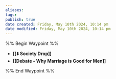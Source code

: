 ```yaml
---
aliases: 
tags: 
publish: true
date created: Friday, May 10th 2024, 10:14 pm
date modified: Friday, May 10th 2024, 10:14 pm
---
```

%% Begin Waypoint %%
- **[[⬇️ Society Drop]]**
- **[[Debate - Why Marriage is Good for Men]]**

%% End Waypoint %%